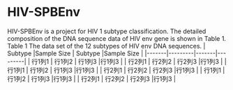 # HIV-SPBEnv

HIV-SPBEnv is a project for HIV 1 subtype classification.
The detailed composition of the DNA sequence data of HIV env gene is shown in Table 1.
Table 1 The data set of the 12 subtypes of HIV env DNA sequences.
| Subtype |Sample Size | Subtype |Sample Size |
|-------|---------|-------|---------|
| 行1列1 | 行1列2 | 行1列3 |行1列3 |
| 行2列1 | 行2列2 | 行2列3 |行1列3 |
| 行1列1 | 行1列2 | 行1列3 |行1列3 |
| 行2列1 | 行2列2 | 行2列3 |行1列3 |
| 行1列1 | 行1列2 | 行1列3 |行1列3 |
| 行2列1 | 行2列2 | 行2列3 |行1列3 |


